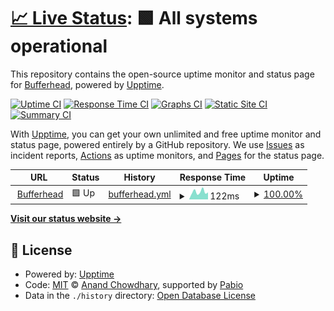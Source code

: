 # [📈 Live Status](https://status.bufferhead.com): <!--live status--> **🟩 All systems operational**

This repository contains the open-source uptime monitor and status page for [Bufferhead](https://status.bufferhead.com), powered by [Upptime](https://github.com/upptime/upptime).

[![Uptime CI](https://github.com/bufferhead-code/bufferheadcom-monitor/workflows/Uptime%20CI/badge.svg)](https://github.com/bufferhead-code/bufferheadcom-monitor/actions?query=workflow%3A%22Uptime+CI%22)
[![Response Time CI](https://github.com/bufferhead-code/bufferheadcom-monitor/workflows/Response%20Time%20CI/badge.svg)](https://github.com/bufferhead-code/bufferheadcom-monitor/actions?query=workflow%3A%22Response+Time+CI%22)
[![Graphs CI](https://github.com/bufferhead-code/bufferheadcom-monitor/workflows/Graphs%20CI/badge.svg)](https://github.com/bufferhead-code/bufferheadcom-monitor/actions?query=workflow%3A%22Graphs+CI%22)
[![Static Site CI](https://github.com/bufferhead-code/bufferheadcom-monitor/workflows/Static%20Site%20CI/badge.svg)](https://github.com/bufferhead-code/bufferheadcom-monitor/actions?query=workflow%3A%22Static+Site+CI%22)
[![Summary CI](https://github.com/bufferhead-code/bufferheadcom-monitor/workflows/Summary%20CI/badge.svg)](https://github.com/bufferhead-code/bufferheadcom-monitor/actions?query=workflow%3A%22Summary+CI%22)

With [Upptime](https://upptime.js.org), you can get your own unlimited and free uptime monitor and status page, powered entirely by a GitHub repository. We use [Issues](https://github.com/bufferhead-code/bufferheadcom-monitor/issues) as incident reports, [Actions](https://github.com/bufferhead-code/bufferheadcom-monitor/actions) as uptime monitors, and [Pages](https://status.bufferhead.com) for the status page.

<!--start: status pages-->
<!-- This summary is generated by Upptime (https://github.com/upptime/upptime) -->
<!-- Do not edit this manually, your changes will be overwritten -->
<!-- prettier-ignore -->
| URL | Status | History | Response Time | Uptime |
| --- | ------ | ------- | ------------- | ------ |
| <img alt="" src="https://icons.duckduckgo.com/ip3/bufferhead.com.ico" height="13"> [Bufferhead](https://bufferhead.com) | 🟩 Up | [bufferhead.yml](https://github.com/bufferhead-code/bufferheadcom-monitor/commits/HEAD/history/bufferhead.yml) | <details><summary><img alt="Response time graph" src="./graphs/bufferhead/response-time-week.png" height="20"> 122ms</summary><br><a href="https://status.bufferhead.com/history/bufferhead"><img alt="Response time 133" src="https://img.shields.io/endpoint?url=https%3A%2F%2Fraw.githubusercontent.com%2Fbufferhead-code%2Fbufferheadcom-monitor%2FHEAD%2Fapi%2Fbufferhead%2Fresponse-time.json"></a><br><a href="https://status.bufferhead.com/history/bufferhead"><img alt="24-hour response time 138" src="https://img.shields.io/endpoint?url=https%3A%2F%2Fraw.githubusercontent.com%2Fbufferhead-code%2Fbufferheadcom-monitor%2FHEAD%2Fapi%2Fbufferhead%2Fresponse-time-day.json"></a><br><a href="https://status.bufferhead.com/history/bufferhead"><img alt="7-day response time 122" src="https://img.shields.io/endpoint?url=https%3A%2F%2Fraw.githubusercontent.com%2Fbufferhead-code%2Fbufferheadcom-monitor%2FHEAD%2Fapi%2Fbufferhead%2Fresponse-time-week.json"></a><br><a href="https://status.bufferhead.com/history/bufferhead"><img alt="30-day response time 133" src="https://img.shields.io/endpoint?url=https%3A%2F%2Fraw.githubusercontent.com%2Fbufferhead-code%2Fbufferheadcom-monitor%2FHEAD%2Fapi%2Fbufferhead%2Fresponse-time-month.json"></a><br><a href="https://status.bufferhead.com/history/bufferhead"><img alt="1-year response time 133" src="https://img.shields.io/endpoint?url=https%3A%2F%2Fraw.githubusercontent.com%2Fbufferhead-code%2Fbufferheadcom-monitor%2FHEAD%2Fapi%2Fbufferhead%2Fresponse-time-year.json"></a></details> | <details><summary><a href="https://status.bufferhead.com/history/bufferhead">100.00%</a></summary><a href="https://status.bufferhead.com/history/bufferhead"><img alt="All-time uptime 100.00%" src="https://img.shields.io/endpoint?url=https%3A%2F%2Fraw.githubusercontent.com%2Fbufferhead-code%2Fbufferheadcom-monitor%2FHEAD%2Fapi%2Fbufferhead%2Fuptime.json"></a><br><a href="https://status.bufferhead.com/history/bufferhead"><img alt="24-hour uptime 100.00%" src="https://img.shields.io/endpoint?url=https%3A%2F%2Fraw.githubusercontent.com%2Fbufferhead-code%2Fbufferheadcom-monitor%2FHEAD%2Fapi%2Fbufferhead%2Fuptime-day.json"></a><br><a href="https://status.bufferhead.com/history/bufferhead"><img alt="7-day uptime 100.00%" src="https://img.shields.io/endpoint?url=https%3A%2F%2Fraw.githubusercontent.com%2Fbufferhead-code%2Fbufferheadcom-monitor%2FHEAD%2Fapi%2Fbufferhead%2Fuptime-week.json"></a><br><a href="https://status.bufferhead.com/history/bufferhead"><img alt="30-day uptime 100.00%" src="https://img.shields.io/endpoint?url=https%3A%2F%2Fraw.githubusercontent.com%2Fbufferhead-code%2Fbufferheadcom-monitor%2FHEAD%2Fapi%2Fbufferhead%2Fuptime-month.json"></a><br><a href="https://status.bufferhead.com/history/bufferhead"><img alt="1-year uptime 100.00%" src="https://img.shields.io/endpoint?url=https%3A%2F%2Fraw.githubusercontent.com%2Fbufferhead-code%2Fbufferheadcom-monitor%2FHEAD%2Fapi%2Fbufferhead%2Fuptime-year.json"></a></details>

<!--end: status pages-->

[**Visit our status website →**](https://status.bufferhead.com)

## 📄 License

- Powered by: [Upptime](https://github.com/upptime/upptime)
- Code: [MIT](./LICENSE) © [Anand Chowdhary](https://anandchowdhary.com), supported by [Pabio](https://pabio.com)
- Data in the `./history` directory: [Open Database License](https://opendatacommons.org/licenses/odbl/1-0/)
